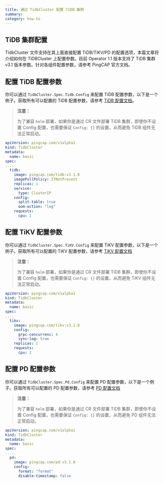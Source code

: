 ```yaml
---
title: 通过 TidbCluster 配置 TiDB 集群
summary: 
category: how-to
---
```


## TiDB 集群配置

TidbCluster 文件支持在其上面直接配置 TiDB/TiKV/PD 的配置选项，本篇文章将介绍如何在 TiDBCluster 上配置参数。目前 Operator 1.1 版本支持了 TiDB 集群 v3.1 版本参数。针对各组件配置参数，请参考 PingCAP 官方文档。


## 配置 TiDB 配置参数

你可以通过 `TidbCluster.Spec.Tidb.Config` 来配置 TiDB 配置参数，以下是一个例子。获取所有可以配置的 TiDB 配置参数，请参考 [TiDB 配置文档](https://pingcap.com/docs-cn/v3.1/reference/configuration/tidb-server/configuration-file/)。

> **注意：**
>
> 为了兼容 `helm` 部署，如果你是通过 CR 文件部署 TiDB 集群，即使你不设置 Config 配置，也需要保证 `Config: {}` 的设置，从而避免 TiDB 组件无法正常启动。

```yaml
apiVersion: pingcap.com/v1alpha1
kind: TidbCluster
metadata:
  name: basic
spec:
....
  tidb:
    image: pingcap.com/tidb:v3.1.0
    imagePullPolicy: IfNotPresent
    replicas: 1
    service:
      type: ClusterIP
    config:
      split-table: true
      oom-action: "log"
    requests:
      cpu: 1
```

## 配置 TiKV 配置参数

你可以通过 `TidbCluster.Spec.TiKV.Config` 来配置 TiKV 配置参数，以下是一个例子。获取所有可以配置的 TiKV 配置参数，请参考 [TiKV 配置文档](https://pingcap.com/docs-cn/v3.1/reference/configuration/tikv-server/configuration-file/)

> **注意：**
>
> 为了兼容 `helm` 部署，如果你是通过 CR 文件部署 TiDB 集群，即使你不设置 Config 配置，也需要保证 `Config: {}` 的设置，从而避免 TiKV 组件无法正常启动。

```yaml
apiVersion: pingcap.com/v1alpha1
kind: TidbCluster
metadata:
  name: basic
spec:
....
  tikv:
    image: pingcap.com/tikv:v3.1.0
    config:
      grpc-concurrenc: 4
      sync-log: true
    replicas: 1
    requests:
      cpu: 2
```

## 配置 PD 配置参数

你可以通过 `TidbCluster.Spec.Pd.Config` 来配置 PD 配置参数，以下是一个例子。获取所有可以配置的 PD 配置参数，请参考 [PD 配置文档](https://pingcap.com/docs-cn/v3.1/reference/configuration/pd-server/configuration-file/)

> **注意：**
>
> 为了兼容 `helm` 部署，如果你是通过 CR 文件部署 TiDB 集群，即使你不设置 Config 配置，也需要保证 `Config: {}` 的设置，从而避免 PD 组件无法正常启动。

```yaml
apiVersion: pingcap.com/v1alpha1
kind: TidbCluster
metadata:
  name: basic
spec:
.....
  pd:
    image: pingcap.com/pd:v3.1.0
    config:
      format: "format"
      disable-timestamp: false
```

